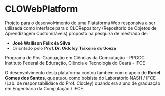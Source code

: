 # CLOWebPlatform
Projeto para o desenvolvimento de uma Plataforma Web responsiva a ser utilizada como interface para o CLORepository (Repositório de Objetos de Aprendizagem Customizáveis) proposto na pesquisa de mestrado de:

<ul type='disc'>
<li><b>José Wallison Félix da Silva</b></li>
<li>Orientado pelo <b>Prof. Dr. Cidcley Teixeira de Souza</b></li>
</ul>
Programa de Pós-Graduação em Ciências da Computação - PPGCC<br/>
Instituto Federal de Educação, Ciência e Tecnologia do Ceará - IFCE<br/>

O desenvolvimento desta plataforma contou também com o apoio de <b>Ruriel Gomes dos Santos</b>, que atuou como bolsista do Laboratório NASH / IFCE (Lab. de responsabilidade do Prof. Cidcley) quando era aluno de graduação em Engenharia da Computação / IFCE.
